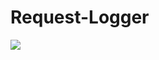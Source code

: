 # Request-Logger
[![](https://jitpack.io/v/imamirfury/Request-Logger.svg)](https://jitpack.io/#imamirfury/Request-Logger)
